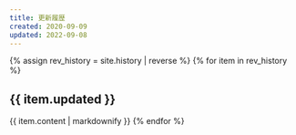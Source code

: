 ```yaml
---
title: 更新履歴
created: 2020-09-09
updated: 2022-09-08
---
```

{% assign rev_history = site.history | reverse %}
{% for item in rev_history %}
## <a name="{{ item.updated }}">{{ item.updated }}</a>
{{ item.content | markdownify }}
{% endfor %}
